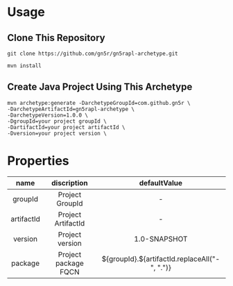 # Usage

## Clone This Repository
`git clone https://github.com/gn5r/gn5rapl-archetype.git`

`mvn install`

## Create Java Project Using This Archetype

```
mvn archetype:generate -DarchetypeGroupId=com.github.gn5r \
-DarchetypeArtifactId=gn5rapl-archetype \
-DarchetypeVersion=1.0.0 \
-DgroupId=your project groupId \
-DartifactId=your project artifactId \
-Dversion=your project version \
```

# Properties

|    name    |     discription      |                 defaultValue                  |
| :--------: | :------------------: | :-------------------------------------------: |
|  groupId   |   Project GroupId    |                       -                       |
| artifactId |  Project ArtifactId  |                       -                       |
|  version   |   Project version    |                 1.0-SNAPSHOT                  |
|  package   | Project package FQCN | \${groupId}.${artifactId.replaceAll("-", ".")} |
